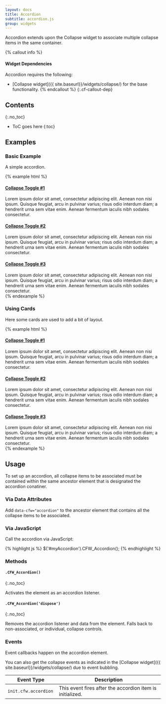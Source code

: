 ```yaml
---
layout: docs
title: Accordion
subtitle: accordion.js
group: widgets
---
```


Accordion extends upon the Collapse widget to associate multiple collapse items in the same container.

{% callout info %}
#### Widget Dependencies

Accordion requires the following:

* [Collapse widget]({{ site.baseurl}}/widgets/collapse/) for the base functionality.
{% endcallout %}
{:.cf-callout-dep}

## Contents
{:.no_toc}

* ToC goes here
{:toc}

## Examples

### Basic Example

A simple accordion.

{% example html %}
<div data-cfw="accordion">
    <h4><a href="#" data-cfw="collapse" data-cfw-collapse-toggle="accordion0">Collapse Toggle #1</a></h4>
    <div class="collapse" data-cfw-collapse-target="accordion0">
        Lorem ipsum dolor sit amet, consectetur adipiscing elit. Aenean non nisi ipsum. Quisque feugiat, arcu in pulvinar varius; risus odio interdum diam; a hendrerit urna sem vitae enim. Aenean fermentum iaculis nibh sodales consectetur.
    </div>
    <h4><a href="#" data-cfw="collapse" data-cfw-collapse-toggle="accordion1">Collapse Toggle #2</a></h4>
    <div class="collapse" data-cfw-collapse-target="accordion1">
        Lorem ipsum dolor sit amet, consectetur adipiscing elit. Aenean non nisi ipsum. Quisque feugiat, arcu in pulvinar varius; risus odio interdum diam; a hendrerit urna sem vitae enim. Aenean fermentum iaculis nibh sodales consectetur.
    </div>
    <h4><a href="#" data-cfw="collapse" data-cfw-collapse-toggle="accordion2">Collapse Toggle #3</a></h4>
    <div class="collapse" data-cfw-collapse-target="accordion2">
        Lorem ipsum dolor sit amet, consectetur adipiscing elit. Aenean non nisi ipsum. Quisque feugiat, arcu in pulvinar varius; risus odio interdum diam; a hendrerit urna sem vitae enim. Aenean fermentum iaculis nibh sodales consectetur.
    </div>
</div>
{% endexample %}

### Using Cards

Here some cards are used to add a bit of layout.

{% example html %}
<div data-cfw="accordion">
    <div class="card mb-0">
        <div class="card-header">
            <h4 class="mb-0"><a href="#" data-cfw="collapse" data-cfw-collapse-toggle="card0">Collapse Toggle #1</a></h4>
        </div>
        <div class="collapse" data-cfw-collapse-target="card0">
            <div class="card-block">
                Lorem ipsum dolor sit amet, consectetur adipiscing elit. Aenean non nisi ipsum. Quisque feugiat, arcu in pulvinar varius; risus odio interdum diam; a hendrerit urna sem vitae enim. Aenean fermentum iaculis nibh sodales consectetur.
            </div>
        </div>
    </div>
    <div class="card mb-0">
        <div class="card-header">
            <h4 class="mb-0"><a href="#" data-cfw="collapse" data-cfw-collapse-toggle="card1">Collapse Toggle #2</a></h4>
        </div>
        <div class="collapse" data-cfw-collapse-target="card1">
            <div class="card-block">
                Lorem ipsum dolor sit amet, consectetur adipiscing elit. Aenean non nisi ipsum. Quisque feugiat, arcu in pulvinar varius; risus odio interdum diam; a hendrerit urna sem vitae enim. Aenean fermentum iaculis nibh sodales consectetur.
            </div>
        </div>
    </div>
    <div class="card mb-0">
        <div class="card-header">
            <h4 class="mb-0"><a href="#" data-cfw="collapse" data-cfw-collapse-toggle="card2">Collapse Toggle #3</a></h4>
        </div>
        <div class="collapse" data-cfw-collapse-target="card2">
            <div class="card-block">
                Lorem ipsum dolor sit amet, consectetur adipiscing elit. Aenean non nisi ipsum. Quisque feugiat, arcu in pulvinar varius; risus odio interdum diam; a hendrerit urna sem vitae enim. Aenean fermentum iaculis nibh sodales consectetur.
            </div>
        </div>
    </div>
</div>
{% endexample %}

## Usage

To set up an accordion, all collapse items to be associated must be contained within the same ancestor element that is designated the accordion conatiner.

### Via Data Attributes

Add `data-cfw="accordion"` to the ancestor element that contains all the collapse items to be associated.

### Via JavaScript

Call the accordion via JavaScript:

{% highlight js %}
$('#myAccordion').CFW_Accordion();
{% endhighlight %}

### Methods

#### `.CFW_Accordion()`
{:.no_toc}

Activates the element as an accordion listener.

#### `.CFW_Accordion('dispose')`
{:.no_toc}

Removes the accordion listener and data from the element. Falls back to non-associated, or individual, collapse controls.

### Events

Event callbacks happen on the accordion element.

You can also get the collapse events as indicated in the [Collapse widget]({{ site.baseurl}}/widgets/collapse/) due to event bubbling.

<div class="table-responsive">
    <table class="table table-bordered table-striped">
    <thead>
        <tr>
            <th style="width: 150px;">Event Type</th>
            <th>Description</th>
        </tr>
    </thead>
    <tbody>
        <tr>
            <td><code>init.cfw.accordion</code></td>
            <td>This event fires after the accordion item is initialized.</td>
        </tr>
    </tbody>
    </table>
</div> <!-- /.table-responsive -->
